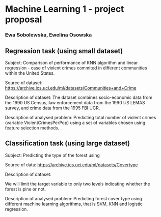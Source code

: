 # Machine Learning 1 - project proposal
### Ewa Sobolewska, Ewelina Osowska

## Regression task (using small dataset)

Subject: 
Comparison of performance of KNN algorithm and linear regression - case of violent crimes commited in different communities within the United States.

Source of dataset: 
https://archive.ics.uci.edu/ml/datasets/Communities+and+Crime

Description of dataset: 
The dataset combines socio-economic data from the 1990 US Census, law enforcement data from the 1990 US LEMAS survey, and crime data from the 1995 FBI UCR.

Description of analysed problem: 
Predicting total number of violent crimes (variable ViolentCrimesPerPop) using a set of variables chosen using feature selection methods.


## Classification task (using large dataset)

Subject: Predicting the type of the forest using 

Source of data:
https://archive.ics.uci.edu/ml/datasets/Covertype

Description of dataset:

We will limit the target variable to only two levels indicating whether the forest is pine or not.

Description of analysed problem:
Predicting forest cover type using different machine learning algorithms, that is SVM, KNN and logistic regression. 
